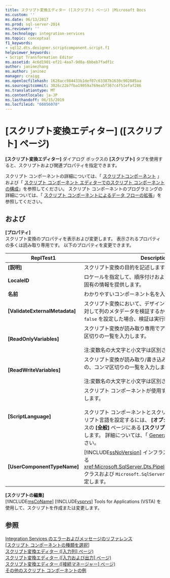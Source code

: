 ```yaml
---
title: スクリプト変換エディター ([スクリプト] ページ) |Microsoft Docs
ms.custom: ''
ms.date: 06/13/2017
ms.prod: sql-server-2014
ms.reviewer: ''
ms.technology: integration-services
ms.topic: conceptual
f1_keywords:
- sql12.dts.designer.scriptcomponent.script.f1
helpviewer_keywords:
- Script Transformation Editor
ms.assetid: 4c6d1901-ef21-4aa7-9d0a-6bbeb7fadf1c
author: janinezhang
ms.author: janinez
manager: craigg
ms.openlocfilehash: 1628acc984433b1def07c63387b1630c902885aa
ms.sourcegitcommit: 3026c22b7fba19059a769ea5f367c4f51efaf286
ms.translationtype: MT
ms.contentlocale: ja-JP
ms.lasthandoff: 06/15/2019
ms.locfileid: "66056070"
---
```

# <a name="script-transformation-editor-script-page"></a>[スクリプト変換エディター] ([スクリプト] ページ)
  **[スクリプト変換エディター]** ダイアログ ボックスの **[スクリプト]** タブを使用すると、スクリプトおよび関連プロパティを指定できます。  
  
 スクリプト コンポーネントの詳細については、「 [スクリプトコンポーネント](data-flow/transformations/script-component.md) 」および「 [スクリプト コンポーネント エディターでのスクリプト コンポーネントの構成](extending-packages-scripting/data-flow-script-component/configuring-the-script-component-in-the-script-component-editor.md)」を参照してください。 スクリプト コンポーネントのプログラミングの詳細については、「 [スクリプト コンポーネントによるデータ フローの拡張](extending-packages-scripting/data-flow-script-component/extending-the-data-flow-with-the-script-component.md)」を参照してください。  
  
## <a name="options"></a>および  
 **[プロパティ]**  
 スクリプト変換のプロパティを表示および変更します。 表示されるプロパティの多くは読み取り専用です。 以下のプロパティを変更できます。  
  
|ReplTest1|Description|  
|-----------|-----------------|  
|**[説明]**|スクリプト変換の目的を記述します。|  
|**LocaleID**|ロケールを指定して、順序付けおよび日時の変換に関する地域固有の情報を提供します。|  
|**名前**|わかりやすいコンポーネント名を入力します。|  
|**[ValidateExternalMetadata]**|スクリプト変換において、デザイン時に外部データ ソースに対して列のメタデータを検証するかどうかを示します。 値 `false` を設定した場合、検証は実行時まで延期されます。|  
|**[ReadOnlyVariables]**|スクリプト変換が読み取り専用でアクセスする変数の、コンマ区切りの一覧を入力します。<br /><br /> 注:変数名の大文字と小文字は区別されます。|  
|**[ReadWriteVariables]**|スクリプト変換が読み取り/書き込み用にアクセスする変数の、コンマ区切りの一覧を入力します。<br /><br /> 注:変数名の大文字と小文字は区別されます。|  
|**[ScriptLanguage]**|スクリプト コンポーネントが使用するスクリプト言語を選択します。<br /><br /> スクリプト コンポーネントとスクリプト タスクの既定のスクリプト言語を設定するには、 **[オプション]** ダイアログ ボックスの **[全般]** ページにある **[スクリプト言語]** オプションを使用します。 詳細については、「 [General Page](general-page-of-integration-services-designers-options.md)」を参照してください。|  
|**[UserComponentTypeName]**|[!INCLUDE[ssNoVersion](../includes/ssnoversion-md.md)] インフラストラクチャをサポートする <xref:Microsoft.SqlServer.Dts.Pipeline.ScriptComponentHost> クラスおよび `Microsoft.SqlServer.TxScript` アセンブリを指定します。|  
  
 **[スクリプトの編集]**  
 [!INCLUDE[msCoName](../includes/msconame-md.md)] [!INCLUDE[vsprvs](../includes/vsprvs-md.md)] Tools for Applications (VSTA) を使用して、スクリプトを作成または変更します。  
  
## <a name="see-also"></a>参照  
 [Integration Services のエラーおよびメッセージのリファレンス](../../2014/integration-services/integration-services-error-and-message-reference.md)   
 [[スクリプト コンポーネントの種類を選択]](../../2014/integration-services/select-script-component-type.md)   
 [スクリプト変換エディター ([入力列] ページ)](../../2014/integration-services/script-transformation-editor-input-columns-page.md)   
 [スクリプト変換エディター ([入力および出力] ページ)](../../2014/integration-services/script-transformation-editor-inputs-and-outputs-page.md)   
 [スクリプト変換エディター ([接続マネージャー] ページ)](../../2014/integration-services/script-transformation-editor-connection-managers-page.md)   
 [その他のスクリプト コンポーネントの例](extending-packages-scripting-data-flow-script-component-examples/additional-script-component-examples.md)  
  
  
